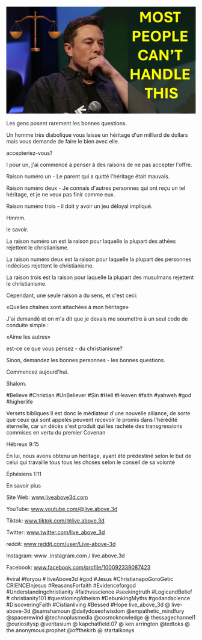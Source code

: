 ![Video cover image](../cover.jpg "cover photo")

Les gens posent rarement les bonnes questions.

Un homme très diabolique vous laisse un héritage d'un milliard de dollars mais vous demande de faire le bien avec elle.

accepteriez-vous?

I pour un, j'ai commencé à penser à des raisons de ne pas accepter l'offre.

Raison numéro un - Le parent qui a quitté l'héritage était mauvais.

Raison numéro deux - Je connais d'autres personnes qui ont reçu un tel héritage, et je ne veux pas finir comme eux.

Raison numéro trois - il doit y avoir un jeu déloyal impliqué.

Hmmm.

le savoir.

La raison numéro un est la raison pour laquelle la plupart des athées rejettent le christianisme.

La raison numéro deux est la raison pour laquelle la plupart des personnes indécises rejettent le christianisme.

La raison trois est la raison pour laquelle la plupart des musulmans rejettent le christianisme.

Cependant, une seule raison a du sens, et c'est ceci:

«Quelles chaînes sont attachées à mon héritage»

J'ai demandé et on m'a dit que je devais me soumettre à un seul code de conduite simple :

«Aime les autres»

est-ce ce que vous pensez - du christianisme?

Sinon, demandez les bonnes personnes - les bonnes questions.

Commencez aujourd'hui.

Shalom.

#Believe #Christian #UnBeliever #Sin #Hell #Heaven #faith #yahweh #god #higherlife


Versets bibliques
Il est donc le médiateur d'une nouvelle alliance, de sorte que ceux qui sont appelés peuvent recevoir le promis dans l'hérédité éternelle, car un décès s'est produit qui les rachète des transgressions commises en vertu du premier Covenan

Hébreux 9:15

En lui, nous avons obtenu un héritage, ayant été prédestiné selon le but de celui qui travaille tous tous les choses selon le conseil de sa volonté

Éphésiens 1:11


En savoir plus

Site Web: www.liveabove3d.com

YouTube: www.youtube.com/@live.above.3d

Tiktok: www.tiktok.com/@live.above.3d

Twitter: www.twitter.com/live_above_3d

reddit: www.reddit.com/user/Live-above-3d

Instagram: www .instagram.com / live.above.3d

Facebook: www.facebook.com/profile/100092339087423

#viral #foryou # liveAbove3d #god #Jesus #ChristianapoGoroGetic CRIENCEInjesus #ReasonsForfaith #Evidenceforgod #Understandingchristianity #faithvsscience #seekingtruth #LogicandBelief # christianity101 #questioningAtheism #DebunkingMyths #godandscience #DiscoveringFaith #Cistianliving #Bessed #Hope live_above_3d @ live-above-3d @samshamoun @dailydoseofwisdom @empathetic_mindfury @spacerewind @technoplusmedia @cosmoknowledge @ thessagechannel1 @curiositysp @veritasium @ kapchatfield.07 @ ken.arrington @tedtoks @ the.anonymous.prophet @offthekirb @ startalkonys
